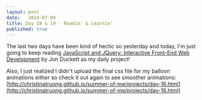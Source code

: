 ```yaml
---
layout: post
date:   2014-07-09
title: Day 18 & 19 - Readin' & Learnin'
published: true
---
```


The last two days have been kind of hectic so yesterday and today, I'm just going to keep 
reading [JavaScript and JQuery: Interactive Front-End Web Development](http://www.chapters.indigo.ca/books/javascript-and-jquery-interactive-front/9781118531648-item.html) by Jon Duckett as my daily project!

Also, I just realized I didn't upload the final css file for my balloon animations either so check it out again to see smoother animations: [http://christinatruong.github.io/summer-of-me/projects/day-16.html](http://christinatruong.github.io/summer-of-me/projects/day-16.html)

